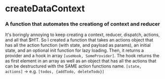# createDataContext

### A function that automates the creationg of context and reducer
It's boringly annoying to keep creating a context, reducer, dispatch, actions, and all that $H!T. So I created a function that takes an actions object that has all the action function (with state, and payload as params), an initial state, and an optional init function for lazy loading. Then, it returns a provider and a hook in array ```[useHook, SomeProvider]```.
The hook returns the as first element in an array as well as an object that has all the actions that can be destructured with the SAME action functions name. ```[state, actions]``` -> e.g. ```[todos, {addTodo, deleteTodo}]```

